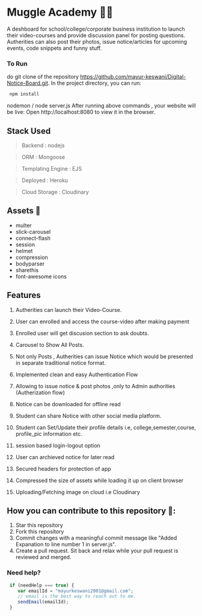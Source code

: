 # Muggle Academy 👨‍🏫
 A deshboard  for school/college/corporate business institution to launch their video-courses and provide discussion panel for posting questions. Autherities can also post their photos, issue notice/articles for upcoming events, code snippets and funny stuff.

### To Run
do git clone of the repository https://github.com/mayur-keswani/Digital-Notice-Board.git. In the project directory, you can run:
```Javascript
 npm install
```
nodemon / node server.js
After running above commands , your website will be live: Open http://localhost:8080 to view it in the browser.

## Stack Used 
> Backend : nodejs

> ORM : Mongoose

> Templating Engine : EJS 

> Deployed : Heroku 

> Cloud Storage : Cloudinary


## Assets 🔨
  - multer
  - slick-carousel
  - connect-flash
  - session
  - helmet
  - compression
  - bodyparser
  - sharethis
  - font-awesome icons
  
## Features
 1) Autherities can launch their Video-Course.

 2) User can enrolled and access the course-video after making payment

 3) Enrolled user will get discusion section to ask doubts.

 4) Carousel to Show All Posts.

 5) Not only Posts , Autherities can issue Notice which 
 would be presented in separate traditional notice format.

 6) Implemented clean and easy Authentication Flow 

 7) Allowing to issue notice & post photos ,only to Admin authorities (Autherization flow)

 8) Notice can be downloaded for offline read

 9) Student can share Notice with other social media platform.

 10) Student can Set/Update their profile details i.e, college,semester,course, profile_pic information etc.

 11) session based login-logout option

 12) User can archieved notice for later read  
 
 13) Secured headers for protection of app
 
 14) Compressed the size of assets while loading it up on client browser
 
 15) Uploading/Fetching image on cloud i.e Cloudinary



## How you can contribute to this repository 🤝:
  1) Star this repository
  2) Fork this repository
  3) Commit changes with a meaningful commit message like "Added Expanation to line number 1 in server.js".
  4) Create a pull request. Sit back and relax while your pull request is reviewed and merged.

 ### Need help?
 ```Javascript
  if (needHelp === true) {
     var emailId = "mayurkeswani2001@gmail.com";
     // email is the best way to reach out to me.
     sendEmail(emailId);
  }
```

